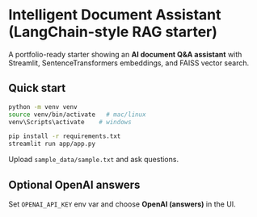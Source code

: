# Intelligent Document Assistant (LangChain-style RAG starter)
A portfolio-ready starter showing an **AI document Q&A assistant** with Streamlit, SentenceTransformers embeddings, and FAISS vector search.

## Quick start
```bash
python -m venv venv
source venv/bin/activate   # mac/linux
venv\Scripts\activate    # windows

pip install -r requirements.txt
streamlit run app/app.py
```
Upload `sample_data/sample.txt` and ask questions.

## Optional OpenAI answers
Set `OPENAI_API_KEY` env var and choose **OpenAI (answers)** in the UI.
